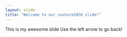 ```yaml
---
layout: slide
title: "Welcome to our couture2020 slide!"
---
```

This is my awesome slide
Use the left arrow to go back!
